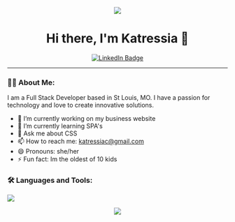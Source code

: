 <p align="center">
  <img src="https://readme-typing-svg.demolab.com/?lines=Full+Stack+Developer;Creative+Coder;Lifelong+Learner&center=true&width=440&height=45&color=F7AF3E&vCenter=true&pause=1000&size=22" />
</p>

<h1 align="center">Hi there, I'm Katressia 👋</h1>

<p align="center">
  <a href="www.linkedin.com/in/katressia-moore-146a59239"><img src="https://img.shields.io/badge/LinkedIn-blue?style=flat-square&logo=linkedin" alt="LinkedIn Badge"/></a>

---

### 👨‍💻 About Me:
I am a Full Stack Developer based in St Louis, MO. I have a passion for technology and love to create innovative solutions.

- 🔭 I’m currently working on my business website
- 🌱 I’m currently learning SPA's
- 💬 Ask me about CSS
- 📫 How to reach me: katressiac@gmail.com
- 😄 Pronouns: she/her
- ⚡ Fun fact: Im the oldest of 10 kids

### 🛠️ Languages and Tools:

<p align="left">
  <img src="https://skillicons.dev/icons?i=html,css,js,nodejs,express,mongodb,git,github,vscode," />
</p>


<p align="center">
  <img src="https://github-readme-streak-stats.herokuapp.com/?user=katressia&theme=gruvbox" />
</p>
